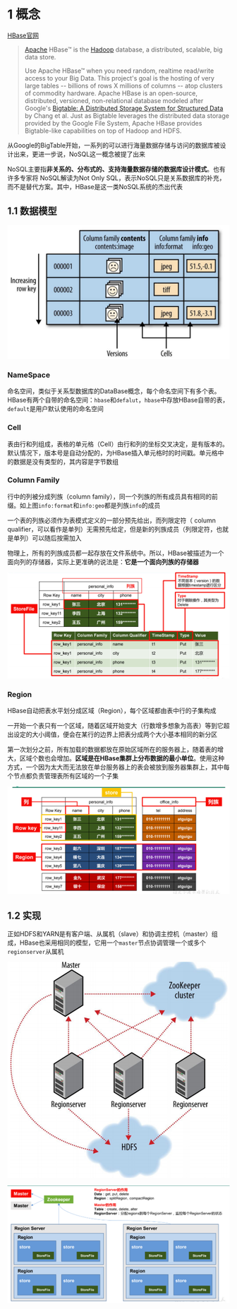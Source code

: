 # 1 概念

[HBase官网](https://hbase.apache.org/)

> [Apache](https://www.apache.org/) HBase™ is the [Hadoop](https://hadoop.apache.org/) database, a distributed, scalable, big data store.
>
> Use Apache HBase™ when you need random, realtime read/write access to your Big Data. This project's goal is the hosting of very large tables -- billions of rows X millions of columns -- atop clusters of commodity hardware. Apache HBase is an open-source, distributed, versioned, non-relational database modeled after Google's [Bigtable: A Distributed Storage System for Structured Data](https://research.google.com/archive/bigtable.html) by Chang et al. Just as Bigtable leverages the distributed data storage provided by the Google File System, Apache HBase provides Bigtable-like capabilities on top of Hadoop and HDFS.

从Google的BigTable开始，一系列的可以进行海量数据存储与访问的数据库被设计出来，更进一步说，NoSQL这一概念被提了出来

NoSQL主要指**非关系的、分布式的、支持海量数据存储的数据库设计模式**。也有许多专家将 NoSQL解读为Not Only SQL，表示NoSQL只是关系数据库的补充，而不是替代方案。其中，HBase是这一类NoSQL系统的杰出代表

## 1.1 数据模型

![image-20210727151817391](assets/image-20210727151817391.png)

### NameSpace

命名空间，类似于关系型数据库的DataBase概念，每个命名空间下有多个表。HBase有两个自带的命名空间：`hbase`和`defalut`，`hbase`中存放HBase自带的表，`default`是用户默认使用的命名空间

### Cell

表由行和列组成，表格的单元格（Cell）由行和列的坐标交叉决定，是有版本的。默认情况下，版本号是自动分配的，为HBase插入单元格时的时间戳。单元格中的数据是没有类型的，其内容是字节数组

### Column Family

行中的列被分成列族（column family），同一个列族的所有成员具有相同的前缀。如上图`info:format`和`info:geo`都是列族`info`的成员

一个表的列族必须作为表模式定义的一部分预先给出，而列限定符（ column qualifier，可以看作是单列）无需预先给定，但是新的列族成员（列限定符，也就是单列）可以随后按需加入

物理上，所有的列族成员都一起存放在文件系统中。所以，HBase被描述为一个面向列的存储器，实际上更准确的说法是：**它是一个面向列族的存储器**

![image-20210727153249993](assets/image-20210727153249993.png)

### Region

HBase自动把表水平划分成区域（Region），每个区域都由表中行的子集构成

一开始一个表只有一个区域，随着区域开始变大（行数增多想象为高表）等到它超出设定的大小阈值，便会在某行的边界上把表分成两个大小基本相同的新分区

第一次划分之前，所有加载的数据都放在原始区域所在的服务器上，随着表的增大，区域个数也会增加。**区域是在HBase集群上分布数据的最小单位**。使用这种方式，一个因为太大而无法放在单台服务器上的表会被放到服务器集群上，其中每个节点都负责管理表所有区域的一个子集

![image-20210727153415168](assets/image-20210727153415168.png)

## 1.2 实现

正如HDFS和YARN是有客户端、从属机（slave）和协调主控机（master）组成，HBase也采用相同的模型，它用一个`master`节点协调管理一个或多个`regionserver`从属机

![image-20210727154322480](assets/image-20210727154322480.png)

![image-20210727154756818](assets/image-20210727154756818.png)

